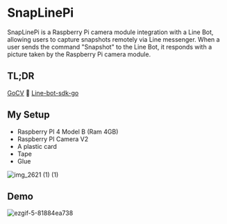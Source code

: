 # SnapLinePi
SnapLinePi is a Raspberry Pi camera module integration with a Line Bot, allowing users to capture snapshots remotely via Line messenger. When a user sends the command "Snapshot" to the Line Bot, it responds with a picture taken by the Raspberry Pi camera module.

## TL;DR
[GoCV](https://github.com/hybridgroup/gocv) 🤝 [Line-bot-sdk-go](https://github.com/line/line-bot-sdk-go)

## My Setup
- Raspberry PI 4 Model B (Ram 4GB)
- Raspberry PI Camera V2
- A plastic card
- Tape
- Glue

![img_2621 (1) (1)](https://github.com/IvanReyesO7/SnapLinePi/assets/74359151/39441b1a-90d0-4556-bd01-c470b97785be)

## Demo

![ezgif-5-81884ea738](https://github.com/IvanReyesO7/SnapLinePi/assets/74359151/f346916d-7dda-45c7-95ed-bc6f1e2c0709)
